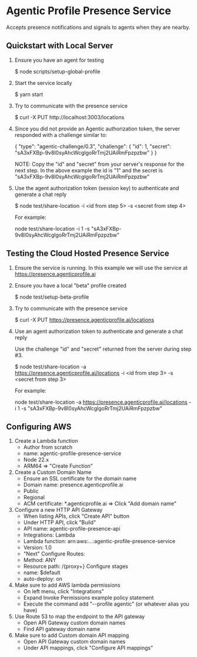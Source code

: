 # Agentic Profile Presence Service

Accepts presence notifications and signals to agents when they are nearby.


## Quickstart with Local Server

1. Ensure you have an agent for testing

	$ node scripts/setup-global-profile

2. Start the service locally

	$ yarn start

3. Try to communicate with the presence service

	$ curl -X PUT http://localhost:3003/locations

4. Since you did not provide an Agentic authorization token, the server responded with a challenge similar to:

    {
        "type": "agentic-challenge/0.3",
        "challenge": {
            "id": 1,
            "secret": "sA3xFXBp-9v8I0syAhcWcglgoRrTmj2UAiRmFpzpzbw"
        }
    }

    NOTE: Copy the "id" and "secret" from your server's response for the next step.  In the above example the id is "1" and the secret is "sA3xFXBp-9v8I0syAhcWcglgoRrTmj2UAiRmFpzpzbw"

6. Use the agent authorization token (session key) to authenticate and generate a chat reply

    $ node test/share-location -i &lt;id from step 5&gt; -s &lt;secret from step 4&gt;

    For example:

    node test/share-location -i 1 -s "sA3xFXBp-9v8I0syAhcWcglgoRrTmj2UAiRmFpzpzbw"


## Testing the Cloud Hosted Presence Service

1. Ensure the service is running.  In this example we will use the service at https://presence.agenticprofile.ai

2. Ensure you have a local "beta" profile created

	$ node test/setup-beta-profile

3. Try to communicate with the presence service

	$ curl -X PUT https://presence.agenticprofile.ai/locations

4. Use an agent authorization token to authenticate and generate a chat reply

	Use the challenge "id" and "secret" returned from the server during step #3.

    $ node test/share-location -a https://presence.agenticprofile.ai/locations -i &lt;id from step 3&gt; -s &lt;secret from step 3&gt;

    For example:

    node test/share-location -a https://presence.agenticprofile.ai/locations -i 1 -s "sA3xFXBp-9v8I0syAhcWcglgoRrTmj2UAiRmFpzpzbw" 



## Configuring AWS

1. Create a Lambda function
	- Author from scratch
	- name: agentic-profile-presence-service
	- Node 22.x
	- ARM64
	=> "Create Function"
2. Create a Custom Domain Name
	- Ensure an SSL certificate for the domain name
	- Domain name: presence.agenticprofile.ai
	- Public
	- Regional
	- ACM certificate: \*.agenticprofile.ai
	=> Click "Add domain name"
3. Configure a new HTTP API Gateway 
	- When listing APIs, click "Create API" button
	- Under HTTP API, click "Build"
	- API name: agentic-profile-presence-api
	- Integrations: Lambda
	- Lambda function: arn:aws:...:agentic-profile-presence-service
	- Version: 1.0
	- "Next"
	Configure Routes:
	- Method: ANY
	- Resource path: /{proxy+}
	Configure stages
	- name: $default
	- auto-deploy: on
4. Make sure to add AWS lambda permissions
	- On left menu, click "Integrations"
	- Expand Invoke Permissions example policy statement
	- Execute the command add "--profile agentic" (or whatever alias you have)
4. Use Route 53 to map the endpoint to the API gateway
	- Open API Gateway custom domain names
	- Find API gateway domain name
6. Make sure to add Custom domain API mapping
	- Open API Gateway custom domain names
	- Under API mappings, click "Configure API mappings"


